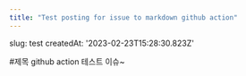 ```yaml
---
title: "Test posting for issue to markdown github action"
---
```


slug: test
createdAt: '2023-02-23T15:28:30.823Z'

#제목
github action 테스트 이슈~


